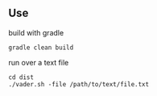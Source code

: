 ## Use

build with gradle
```
gradle clean build
```

run over a text file
```
cd dist
./vader.sh -file /path/to/text/file.txt
```

